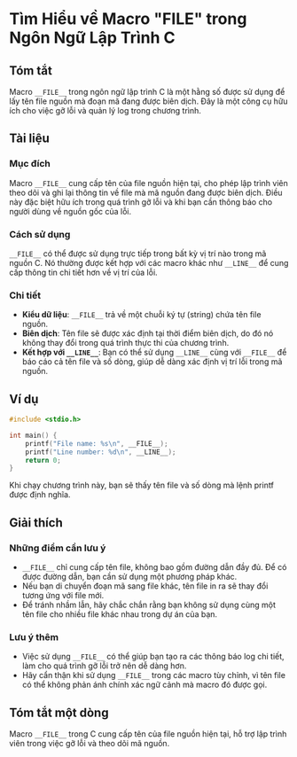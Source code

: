 <!--
Meta Description: # Tìm Hiểu về Macro "__FILE__" trong Ngôn Ngữ Lập Trình C ## Tóm tắt Macro `__FILE__` trong ngôn ngữ lập trình C là một hằng số được sử dụng để lấy tê...
Meta Keywords: file, trong, __file__, tên, trình
-->

# Tìm Hiểu về Macro "__FILE__" trong Ngôn Ngữ Lập Trình C

## Tóm tắt
Macro `__FILE__` trong ngôn ngữ lập trình C là một hằng số được sử dụng để lấy tên file nguồn mà đoạn mã đang được biên dịch. Đây là một công cụ hữu ích cho việc gỡ lỗi và quản lý log trong chương trình.

## Tài liệu
### Mục đích
Macro `__FILE__` cung cấp tên của file nguồn hiện tại, cho phép lập trình viên theo dõi và ghi lại thông tin về file mà mã nguồn đang được biên dịch. Điều này đặc biệt hữu ích trong quá trình gỡ lỗi và khi bạn cần thông báo cho người dùng về nguồn gốc của lỗi.

### Cách sử dụng
`__FILE__` có thể được sử dụng trực tiếp trong bất kỳ vị trí nào trong mã nguồn C. Nó thường được kết hợp với các macro khác như `__LINE__` để cung cấp thông tin chi tiết hơn về vị trí của lỗi.

### Chi tiết
- **Kiểu dữ liệu**: `__FILE__` trả về một chuỗi ký tự (string) chứa tên file nguồn.
- **Biên dịch**: Tên file sẽ được xác định tại thời điểm biên dịch, do đó nó không thay đổi trong quá trình thực thi của chương trình.
- **Kết hợp với `__LINE__`**: Bạn có thể sử dụng `__LINE__` cùng với `__FILE__` để báo cáo cả tên file và số dòng, giúp dễ dàng xác định vị trí lỗi trong mã nguồn.

## Ví dụ
```c
#include <stdio.h>

int main() {
    printf("File name: %s\n", __FILE__);
    printf("Line number: %d\n", __LINE__);
    return 0;
}
```
Khi chạy chương trình này, bạn sẽ thấy tên file và số dòng mà lệnh printf được định nghĩa.

## Giải thích
### Những điểm cần lưu ý
- `__FILE__` chỉ cung cấp tên file, không bao gồm đường dẫn đầy đủ. Để có được đường dẫn, bạn cần sử dụng một phương pháp khác.
- Nếu bạn di chuyển đoạn mã sang file khác, tên file in ra sẽ thay đổi tương ứng với file mới.
- Để tránh nhầm lẫn, hãy chắc chắn rằng bạn không sử dụng cùng một tên file cho nhiều file khác nhau trong dự án của bạn.

### Lưu ý thêm
- Việc sử dụng `__FILE__` có thể giúp bạn tạo ra các thông báo log chi tiết, làm cho quá trình gỡ lỗi trở nên dễ dàng hơn.
- Hãy cẩn thận khi sử dụng `__FILE__` trong các macro tùy chỉnh, vì tên file có thể không phản ánh chính xác ngữ cảnh mà macro đó được gọi.

## Tóm tắt một dòng
Macro `__FILE__` trong C cung cấp tên của file nguồn hiện tại, hỗ trợ lập trình viên trong việc gỡ lỗi và theo dõi mã nguồn.